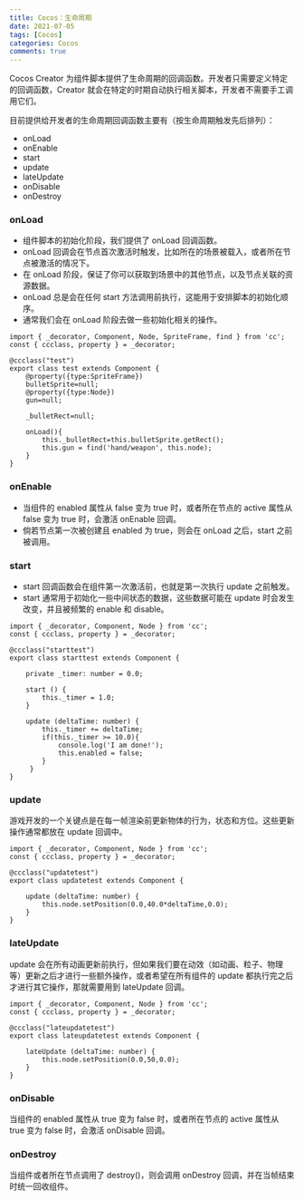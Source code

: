 ```yaml
---
title: Cocos：生命周期
date: 2021-07-05
tags: [Cocos]
categories: Cocos
comments: true
---
```


Cocos Creator 为组件脚本提供了生命周期的回调函数。开发者只需要定义特定的回调函数，Creator 就会在特定的时期自动执行相关脚本，开发者不需要手工调用它们。

目前提供给开发者的生命周期回调函数主要有（按生命周期触发先后排列）：

- onLoad
- onEnable
- start
- update
- lateUpdate
- onDisable
- onDestroy


### onLoad
- 组件脚本的初始化阶段，我们提供了 onLoad 回调函数。
- onLoad 回调会在节点首次激活时触发，比如所在的场景被载入，或者所在节点被激活的情况下。
- 在 onLoad 阶段，保证了你可以获取到场景中的其他节点，以及节点关联的资源数据。
- onLoad 总是会在任何 start 方法调用前执行，这能用于安排脚本的初始化顺序。
- 通常我们会在 onLoad 阶段去做一些初始化相关的操作。

```
import { _decorator, Component, Node, SpriteFrame, find } from 'cc';
const { ccclass, property } = _decorator;

@ccclass("test")
export class test extends Component {
    @property({type:SpriteFrame})
    bulletSprite=null;
    @property({type:Node})
    gun=null;

    _bulletRect=null;

    onLoad(){
        this._bulletRect=this.bulletSprite.getRect();
        this.gun = find('hand/weapon', this.node);
    }
}
```

### onEnable
- 当组件的 enabled 属性从 false 变为 true 时，或者所在节点的 active 属性从 false 变为 true 时，会激活 onEnable 回调。
- 倘若节点第一次被创建且 enabled 为 true，则会在 onLoad 之后，start 之前被调用。

### start
- start 回调函数会在组件第一次激活前，也就是第一次执行 update 之前触发。
- start 通常用于初始化一些中间状态的数据，这些数据可能在 update 时会发生改变，并且被频繁的 enable 和 disable。

```
import { _decorator, Component, Node } from 'cc';
const { ccclass, property } = _decorator;

@ccclass("starttest")
export class starttest extends Component {

    private _timer: number = 0.0;

    start () {
        this._timer = 1.0;
    }

    update (deltaTime: number) {
        this._timer += deltaTime;
        if(this._timer >= 10.0){
            console.log('I am done!');
            this.enabled = false;
        }
     }
}
```

### update
游戏开发的一个关键点是在每一帧渲染前更新物体的行为，状态和方位。这些更新操作通常都放在 update 回调中。

```
import { _decorator, Component, Node } from 'cc';
const { ccclass, property } = _decorator;

@ccclass("updatetest")
export class updatetest extends Component {

    update (deltaTime: number) {
        this.node.setPosition(0.0,40.0*deltaTime,0.0);
    }
}
```

### lateUpdate
update 会在所有动画更新前执行，但如果我们要在动效（如动画、粒子、物理等）更新之后才进行一些额外操作，或者希望在所有组件的 update 都执行完之后才进行其它操作，那就需要用到 lateUpdate 回调。

```
import { _decorator, Component, Node } from 'cc';
const { ccclass, property } = _decorator;

@ccclass("lateupdatetest")
export class lateupdatetest extends Component {

    lateUpdate (deltaTime: number) {
        this.node.setPosition(0.0,50,0.0);
    }
}
```

### onDisable
当组件的 enabled 属性从 true 变为 false 时，或者所在节点的 active 属性从 true 变为 false 时，会激活 onDisable 回调。

### onDestroy
当组件或者所在节点调用了 destroy()，则会调用 onDestroy 回调，并在当帧结束时统一回收组件。